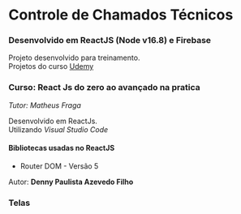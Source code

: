 # Controle de Chamados Técnicos

### Desenvolvido em ReactJS (Node v16.8) e Firebase

Projeto desenvolvido para treinamento.  
Projetos do curso [Udemy](https://www.udemy.com/share/101ybQ3@rpZHaPFB6wArTiftqhuGjIca_qX_DqlmT2sHW3_ms_VXmqWahjxyn0I35SCc9aL6/)

### Curso: React Js do zero ao avançado na pratica

_Tutor: Matheus Fraga_

Desenvolvido em ReactJs.  
Utilizando _Visual Studio Code_

#### Bibliotecas usadas no ReactJS

-   Router DOM - Versão 5

Autor: **Denny Paulista Azevedo Filho**

### Telas

